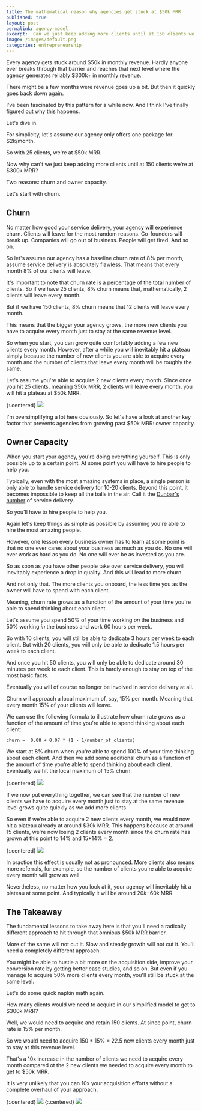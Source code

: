 ```yaml
---
title: The mathematical reason why agencies get stuck at $50k MRR
published: true
layout: post
permalink: agency-model
excerpt:  Can we just keep adding more clients until at 150 clients we hit $300k MRR?
image: /images/default.png
categories: entrepreneurship
---
```


Every agency gets stuck around $50k in monthly revenue. Hardly anyone ever breaks through that barrier and reaches that next level where the agency generates reliably $300k+ in monthly revenue.

There might be a few months were revenue goes up a bit. But then it quickly goes back down again.

I've been fascinated by this pattern for a while now. And I think I've finally figured out why this happens.

Let's dive in.

For simplicity, let's assume our agency only offers one package for $2k/month.

So with 25 clients, we're at $50k MRR.

Now why can't we just keep adding more clients until at 150 clients we're at $300k MRR?

Two reasons: churn and owner capacity.

Let's start with churn.

## Churn

No matter how good your service delivery, your agency will experience churn. Clients will leave for the most random reasons. Co-founders will break up. Companies will go out of business. People will get fired. And so on.

So let's assume our agency has a baseline churn rate of 8% per month, assume service delivery is absolutely flawless. That means that every month 8% of our clients will leave.

It's important to note that churn rate is a percentage of the total number of clients. So if we have 25 clients, 8% churn means that, mathematically, 2 clients will leave every month.

But if we have 150 clients, 8% churn means that 12 clients will leave every month.

This means that the bigger your agency grows, the more new clients you have to acquire every month just to stay at the same revenue level.

So when you start, you can grow quite comfortably adding a few new clients every month. However, after a while you will inevitably hit a plateau simply because the number of new clients you are able to acquire every month and the number of clients that leave every month will be roughly the same.

Let's assume you're able to acquire 2 new clients every month. Since once you hit 25 clients, meaning $50k MRR, 2 clients will leave every month, you will hit a plateau at $50k MRR.

{:.centered}
![](/images/client_plateau.png)

I'm oversimplifying a lot here obviously. So let's have a look at another key factor that prevents agencies from growing past $50k MRR: owner capacity.

## Owner Capacity

When you start your agency, you're doing everything yourself. This is only possible up to a certain point. At some point you will have to hire people to help you.

Typically, even with the most amazing systems in place, a single person is only able to handle service delivery for 10-20 clients. Beyond this point, it becomes impossible to keep all the balls in the air. Call it the [Dunbar's number](https://en.wikipedia.org/wiki/Dunbar%27s_number) of service delivery.

So you'll have to hire people to help you.

Again let's keep things as simple as possible by assuming you're able to hire the most amazing people.

However, one lesson every business owner has to learn at some point is that no one ever cares about your business as much as you do. No one will ever work as hard as you do. No one will ever be as invested as you are.

So as soon as you have other people take over service delivery, you will inevitably experience a drop in quality. And this will lead to more churn.

And not only that. The more clients you onboard, the less time you as the owner will have to spend with each client. 

Meaning, churn rate grows as a function of the amount of your time you're able to spend thinking about each client.

Let's assume you spend 50% of your time working *on* the business and 50% working *in* the business and work 60 hours per week.

So with 10 clients, you will still be able to dedicate 3 hours per week to each client. But with 20 clients, you will only be able to dedicate 1.5 hours per week to each client. 

And once you hit 50 clients, you will only be able to dedicate around 30 minutes per week to each client. This is hardly enough to stay on top of the most basic facts.

Eventually you will of course no longer be involved in service delivery at all.

Churn will approach a local maximum of, say, 15% per month. Meaning that every month 15% of your clients will leave.

We can use the following formula to illustrate how churn rate grows as a function of the amount of time you're able to spend thinking about each client:

```
churn =  0.08 + 0.07 * (1 - 1/number_of_clients)
```

We start at 8% churn when you're able to spend 100% of your time thinking about each client. And then we add some additional churn as a function of the amount of time you're able to spend thinking about each client. Eventually we hit the local maximum of 15% churn.

{:.centered}
![](/images/churn_growth.png)

If we now put everything together, we can see that the number of new clients we have to acquire every month just to stay at the same revenue level grows quite quickly as we add more clients.

So even if we're able to acquire 2 new clients every month, we would now hit a plateau already at around $30k MRR. This happens because at around 15 clients, we're now losing 2 clients every month since the churn rate has grown at this point to 14% and 15*14% = 2.

{:.centered}
![](/images/increased_churn.png)

In practice this effect is usually not as pronounced. More clients also means more referrals, for example, so the number of clients you're able to acquire every month will grow as well.

Nevertheless, no matter how you look at it, your agency will inevitably hit a plateau at some point. And typically it will be around $20k-$60k MRR.

## The Takeaway

The fundamental lessons to take away here is that you'll need a radically different approach to hit through that omnious $50k MRR barrier.

More of the same will not cut it. Slow and steady growth will not cut it. You'll need a completely different approach.

You might be able to hustle a bit more on the acquisition side, improve your conversion rate by getting better case studies, and so on. But even if you manage to acquire 50% more clients every month, you'll still be stuck at the same level.

Let's do some quick napkin math again.

How many clients would we need to acquire in our simplified model to get to $300k MRR?

Well, we would need to acquire and retain 150 clients. At since point, churn rate is 15% per month. 

So we would need to acquire 150 * 15% = 22.5 new clients every month just to stay at this revenue level.

That's a 10x increase in the number of clients we need to acquire every month compared ot the 2 new clients we needed to acquire every month to get to $50k MRR.

It is very unlikely that you can 10x your acquisition efforts without a complete overhaul of your approach.

{:.centered}
![](/images/growth_bw.png)
{:.centered}
![](/images/plateau_table.png)